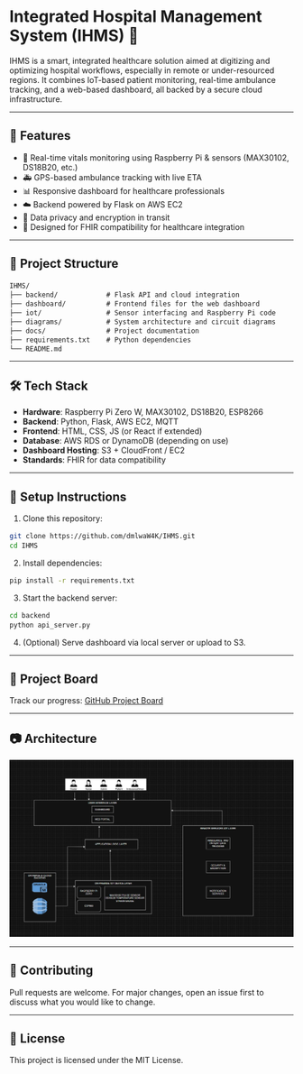 # Integrated Hospital Management System (IHMS) 🏥

IHMS is a smart, integrated healthcare solution aimed at digitizing and optimizing hospital workflows, especially in remote or under-resourced regions. It combines IoT-based patient monitoring, real-time ambulance tracking, and a web-based dashboard, all backed by a secure cloud infrastructure.

---

## 🚀 Features

- 🔬 Real-time vitals monitoring using Raspberry Pi & sensors (MAX30102, DS18B20, etc.)
- 🚑 GPS-based ambulance tracking with live ETA
- 📊 Responsive dashboard for healthcare professionals
- ☁️ Backend powered by Flask on AWS EC2
- 🔐 Data privacy and encryption in transit
- 🧩 Designed for FHIR compatibility for healthcare integration

---

## 📁 Project Structure

```
IHMS/
├── backend/            # Flask API and cloud integration
├── dashboard/          # Frontend files for the web dashboard
├── iot/                # Sensor interfacing and Raspberry Pi code
├── diagrams/           # System architecture and circuit diagrams
├── docs/               # Project documentation
├── requirements.txt    # Python dependencies
└── README.md
```

---

## 🛠️ Tech Stack

- **Hardware**: Raspberry Pi Zero W, MAX30102, DS18B20, ESP8266
- **Backend**: Python, Flask, AWS EC2, MQTT
- **Frontend**: HTML, CSS, JS (or React if extended)
- **Database**: AWS RDS or DynamoDB (depending on use)
- **Dashboard Hosting**: S3 + CloudFront / EC2
- **Standards**: FHIR for data compatibility

---

## 🔧 Setup Instructions

1. Clone this repository:
```bash
git clone https://github.com/dmlwaW4K/IHMS.git
cd IHMS
```

2. Install dependencies:
```bash
pip install -r requirements.txt
```

3. Start the backend server:
```bash
cd backend
python api_server.py
```

4. (Optional) Serve dashboard via local server or upload to S3.

---

## 📌 Project Board

Track our progress: [GitHub Project Board](https://github.com/your-username/IHMS/projects)

---

## 📷 Architecture

![System Architecture](diagrams/architecture.jpg)

---

## 🤝 Contributing

Pull requests are welcome. For major changes, open an issue first to discuss what you would like to change.

---

## 📝 License

This project is licensed under the MIT License.

